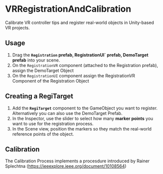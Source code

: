 # VRRegistrationAndCalibration
Calibrate VR controller tips and register real-world objects in Unity-based VR projects.

##  Usage

1. Drag the **`Registration` prefab, RegistrationUI` prefab, DemoTarget prefab** into your scene.
2. On the `RegistrationVR` component (attached to the Registration prefab), assign the DemoTarget Object
3. On the `RegistrationUI` component assign the RegistrationVR Component of the Registration Object


##  Creating a RegiTarget

1. Add the **`RegiTarget`** component to the GameObject you want to register. Alternatively you can also use the DemoTarget Prefab.
3. In the Inspector, use the slider to select how many **marker points** you want to use for the registration process.
4. In the Scene view, position the markers so they match the real-world reference points of the object.


## Calibration

The Calibration Process implements a procesdure introduced by Rainer Splechtna (https://ieeexplore.ieee.org/document/10108564)

